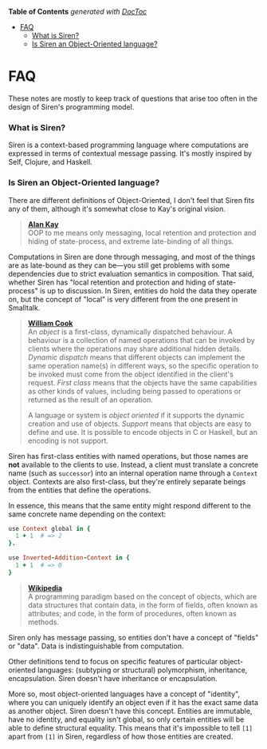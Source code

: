 <!-- START doctoc generated TOC please keep comment here to allow auto update -->
<!-- DON'T EDIT THIS SECTION, INSTEAD RE-RUN doctoc TO UPDATE -->
**Table of Contents**  *generated with [DocToc](https://github.com/thlorenz/doctoc)*

- [FAQ](#faq)
    - [What is Siren?](#what-is-siren)
    - [Is Siren an Object-Oriented language?](#is-siren-an-object-oriented-language)

<!-- END doctoc generated TOC please keep comment here to allow auto update -->

FAQ
===

These notes are mostly to keep track of questions that arise too often in the
design of Siren's programming model.


### What is Siren?

Siren is a context-based programming language where computations are expressed
in terms of contextual message passing. It's mostly inspired by Self, Clojure,
and Haskell.


### Is Siren an Object-Oriented language?

There are different definitions of Object-Oriented, I don't feel that Siren fits
any of them, although it's somewhat close to Kay's original vision.

> **[Alan Kay](http://userpage.fu-berlin.de/~ram/pub/pub_jf47ht81Ht/doc_kay_oop_en)**  
> OOP to me means only messaging, local retention and protection and hiding of
> state-process, and extreme late-binding of all things.

Computations in Siren are done through messaging, and most of the things are as
late-bound as they can be—you still get problems with some dependencies due to
strict evaluation semantics in composition. That said, whether Siren has "local
retention and protection and hiding of state-process" is up to discussion. In
Siren, entities do hold the data they operate on, but the concept of "local" is
very different from the one present in Smalltalk.

> **[William Cook](http://wcook.blogspot.com.br/2012/07/proposal-for-simplified-modern.html)**  
> An *object* is a first-class, dynamically dispatched behaviour. A behaviour is
> a collection of named operations that can be invoked by clients where the
> operations may share additional hidden details. *Dynamic dispatch* means that
> different objects can implement the same operation name(s) in different ways,
> so the specific operation to be invoked must come from the object identified
> in the client's request. *First class* means that the objects have the same
> capabilities as other kinds of values, including being passed to operations or
> returned as the result of an operation.
>
> A language or system is *object oriented* if it supports the dynamic creation
> and use of objects. *Support* means that objects are easy to define and
> use. It is possible to encode objects in C or Haskell, but an encoding is not
> support.

Siren has first-class entities with named operations, but those names are
**not** available to the clients to use. Instead, a client must translate a
concrete name (such as `successor`) into an internal operation name through a
`Context` object. Contexts are also first-class, but they're entirely separate
beings from the entities that define the operations.

In essence, this means that the same entity might respond different to the same
concrete name depending on the context:

```ruby
use Context global in {
  1 + 1  # => 2
}.

use Inverted-Addition-Context in {
  1 + 1  # => 0
}
```

> **[Wikipedia](https://en.wikipedia.org/wiki/Object-oriented_programming)**  
> A programming paradigm based on the concept of objects, which are data
> structures that contain data, in the form of fields, often known as
> attributes; and code, in the form of procedures, often known as methods.

Siren only has message passing, so entities don't have a concept of "fields" or
"data". Data is indistinguishable from computation.

Other definitions tend to focus on specific features of particular
object-oriented languages: (subtyping or structural) polymorphism, inheritance,
encapsulation. Siren doesn't have inheritance or encapsulation.

More so, most object-oriented languages have a concept of "identity", where you
can uniquely identify an object even if it has the exact same data as another
object. Siren doesn't have this concept. Entities are immutable, have no
identity, and equality isn't global, so only certain entities will be able to
define structural equality. This means that it's impossible to tell `[1]` apart
from `[1]` in Siren, regardless of how those entities are created.
